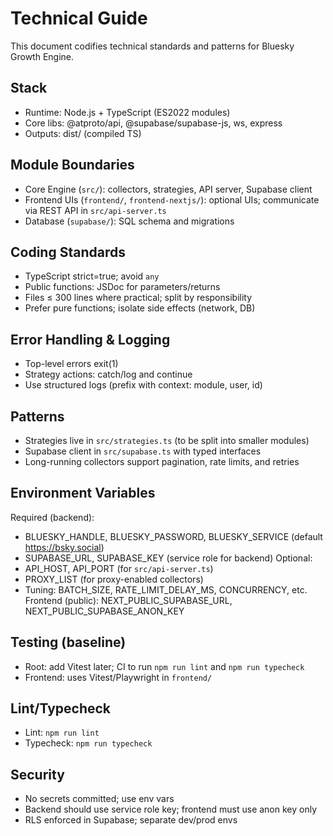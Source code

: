 # Technical Guide

This document codifies technical standards and patterns for Bluesky Growth Engine.

## Stack
- Runtime: Node.js + TypeScript (ES2022 modules)
- Core libs: @atproto/api, @supabase/supabase-js, ws, express
- Outputs: dist/ (compiled TS)

## Module Boundaries
- Core Engine (`src/`): collectors, strategies, API server, Supabase client
- Frontend UIs (`frontend/`, `frontend-nextjs/`): optional UIs; communicate via REST API in `src/api-server.ts`
- Database (`supabase/`): SQL schema and migrations

## Coding Standards
- TypeScript strict=true; avoid `any`
- Public functions: JSDoc for parameters/returns
- Files ≤ 300 lines where practical; split by responsibility
- Prefer pure functions; isolate side effects (network, DB)

## Error Handling & Logging
- Top-level errors exit(1)
- Strategy actions: catch/log and continue
- Use structured logs (prefix with context: module, user, id)

## Patterns
- Strategies live in `src/strategies.ts` (to be split into smaller modules)
- Supabase client in `src/supabase.ts` with typed interfaces
- Long-running collectors support pagination, rate limits, and retries

## Environment Variables
Required (backend):
- BLUESKY_HANDLE, BLUESKY_PASSWORD, BLUESKY_SERVICE (default https://bsky.social)
- SUPABASE_URL, SUPABASE_KEY (service role for backend)
Optional:
- API_HOST, API_PORT (for `src/api-server.ts`)
- PROXY_LIST (for proxy-enabled collectors)
- Tuning: BATCH_SIZE, RATE_LIMIT_DELAY_MS, CONCURRENCY, etc.
Frontend (public): NEXT_PUBLIC_SUPABASE_URL, NEXT_PUBLIC_SUPABASE_ANON_KEY

## Testing (baseline)
- Root: add Vitest later; CI to run `npm run lint` and `npm run typecheck`
- Frontend: uses Vitest/Playwright in `frontend/`

## Lint/Typecheck
- Lint: `npm run lint`
- Typecheck: `npm run typecheck`

## Security
- No secrets committed; use env vars
- Backend should use service role key; frontend must use anon key only
- RLS enforced in Supabase; separate dev/prod envs
